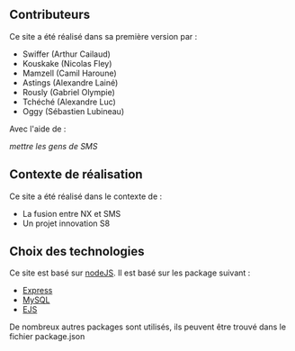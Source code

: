 ## Contributeurs
Ce site a été réalisé dans sa première version par :
+ Swiffer (Arthur Cailaud)
+ Kouskake (Nicolas Fley)
+ Mamzell (Camil Haroune)
+ Astings (Alexandre Lainé)
+ Rously (Gabriel Olympie)
+ Tchéché (Alexandre Luc)
+ Oggy (Sébastien Lubineau)

Avec l'aide de :

*mettre les gens de SMS*

## Contexte de réalisation
Ce site a été réalisé dans le contexte de :
+ La fusion entre NX et SMS
+ Un projet innovation S8

## Choix des technologies
Ce site est basé sur [nodeJS](https://nodejs.org/en/about/).
Il est basé sur les package suivant :
+ [Express](https://www.npmjs.com/package/express)
+ [MySQL](https://www.npmjs.com/package/mysql)
+ [EJS](https://www.npmjs.com/package/ejs)

De nombreux autres packages sont utilisés, ils peuvent être trouvé dans le fichier package.json
